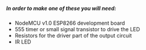 
##### In order to make one of these you will need:
* NodeMCU v1.0 ESP8266 development board
* 555 timer or small signal transistor to drive the LED
* Resistors for the driver part of the output circuit
* IR LED
